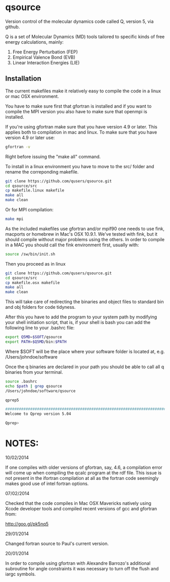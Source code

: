 qsource
=======
Version control of the molecular dynamics code called Q, version 5, via github.

Q is a set of Molecular Dynamics (MD) tools tailored to specific kinds of free energy calculations, mainly:

1. Free Energy Perturbation (FEP)
2. Empirical Valence Bond (EVB)
3. Linear Interaction Energies (LIE)

## Installation
The current makefiles make it relatively easy to compile the code in a linux or mac OSX environment.

You have to make sure first that gfortran is installed and if you want to compile the MPI version
you also have to make sure that openmpi is installed.

If you're using gfortran make sure that you have version 4.9 or later. This applies both to compilation in mac and linux.
To make sure that you have version 4.9 or later use:

```bash
gfortran -v
```

Right before issuing the "make all" command.

To install in a linux environment you have to move to the src/ folder and rename the correponding
makefile.
```bash
git clone https://github.com/qusers/qsource.git
cd qsource/src
cp makefile.linux makefile
make all
make clean
```

Or for MPI compilation:
```bash
make mpi
```

As the included makefiles use gfortran and/or mpif90 one needs to use fink, macports or homebrew in Mac's
OSX 10.9.1. We've tested with fink, but it should compile without major problems using the others.
In order to compile in a MAC you should call the fink environment first, usually with:

```bash
source /sw/bin/init.sh
```

Then you proceed as in linux
```bash
git clone https://github.com/qusers/qsource.git
cd qsource/src
cp makefile.osx makefile
make all
make clean
```

This will take care of redirecting the binaries and object files to standard bin and obj folders for code tidyness.

After this you have to add the program to your system path by modifying your shell initiation script, that is,
if your shell is bash you can add the following line to your .bashrc file:

```bash
export Q5MD=$SOFT/qsource
export PATH=$Q5MD/bin:$PATH  
```
Where $SOFT will be the place where your software folder is located at, e.g. /Users/johndoe/software

Once the q binaries are declared in your path you should be able to call all q binaries from your terminal.

```bash
source .bashrc
echo $path | grep qsource
/Users/johndoe/software/qsource

qprep5

###############################################################################
Welcome to Qprep version 5.04

Qprep> 
```



NOTES:
=========

10/02/2014

If one compiles with older versions of gfortran, say, 4.6, a compilation error will come up when compiling the qcalc program at the rdf file.
This issue is not present in the ifortran compilation at all as the fortran code seemingly makes good use of intel fortran options.


07/02/2014

Checked that the code compiles in Mac OSX Mavericks natively using Xcode developer tools and compiled recent versions of gcc and gfortran from:

http://goo.gl/pk5nq5

29/01/2014

Changed fortran source to Paul's current version.

20/01/2014

In order to compile using gfortran with Alexandre Barrozo's additional subroutine for angle constraints
it was necessary to turn off the flush and iargc symbols.

